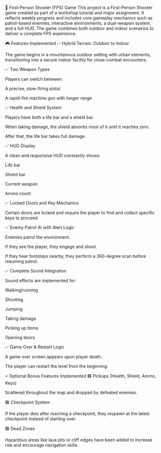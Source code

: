 🔫 First-Person Shooter (FPS) Game
This project is a First-Person Shooter game created as part of a workshop tutorial and major assignment. It reflects weekly progress and includes core gameplay mechanics such as patrol-based enemies, interactive environments, a dual-weapon system, and a full HUD. The game combines both outdoor and indoor scenarios to deliver a complete FPS experience.

🎮 Features Implemented
✅ Hybrid Terrain: Outdoor to Indoor

The game begins in a mountainous outdoor setting with urban elements, transitioning into a secure indoor facility for close-combat encounters.

✅ Two Weapon Types

Players can switch between:

A precise, slow-firing pistol

A rapid-fire machine gun with longer range

✅ Health and Shield System

Players have both a life bar and a shield bar.

When taking damage, the shield absorbs most of it until it reaches zero.

After that, the life bar takes full damage.

✅ HUD Display

A clean and responsive HUD constantly shows:

Life bar

Shield bar

Current weapon

Ammo count

✅ Locked Doors and Key Mechanics

Certain doors are locked and require the player to find and collect specific keys to proceed.

✅ Enemy Patrol AI with Alert Logic

Enemies patrol the environment.

If they see the player, they engage and shoot.

If they hear footsteps nearby, they perform a 360-degree scan before resuming patrol.

✅ Complete Sound Integration

Sound effects are implemented for:

Walking/running

Shooting

Jumping

Taking damage

Picking up items

Opening doors

✅ Game Over & Restart Logic

A game over screen appears upon player death.

The player can restart the level from the beginning.

⭐ Optional Bonus Features Implemented
🟩 Pickups (Health, Shield, Ammo, Keys)

Scattered throughout the map and dropped by defeated enemies.

🟩 Checkpoint System

If the player dies after reaching a checkpoint, they respawn at the latest checkpoint instead of starting over.

🟩 Dead Zones

Hazardous areas like lava pits or cliff edges have been added to increase risk and encourage navigation skills.


